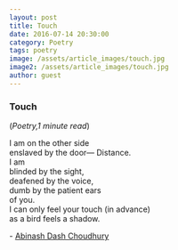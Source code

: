 ```yaml
---
layout: post
title: Touch
date: 2016-07-14 20:30:00
category: Poetry
tags: poetry
image: /assets/article_images/touch.jpg
image2: /assets/article_images/touch.jpg
author: guest	
---
```

<h3>Touch</h3>
(<i>Poetry,1 minute read</i>)
<p>I am on the other side&nbsp;<br />
enslaved by the door&mdash; Distance.<br />
I am<br />
blinded by the sight,<br />
deafened by the voice,<br />
dumb by the patient ears<br />
of you.<br />
I can only feel your touch (in advance)<br />
as a bird feels a shadow.</p>

<p>-&nbsp;<a href="https://www.facebook.com/abinash.dashchoudhury">Abinash Dash Choudhury</a></p>
